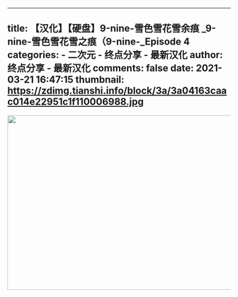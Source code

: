 
---
title: 【汉化】【硬盘】9-nine-雪色雪花雪余痕 _9-nine-雪色雪花雪之痕（9-nine-_Episode 4
categories: 
    - 二次元
    - 终点分享 - 最新汉化
author: 终点分享 - 最新汉化
comments: false
date: 2021-03-21 16:47:15
thumbnail: https://zdimg.tianshi.info/block/3a/3a04163caac014e22951c1f110006988.jpg
---

<div>   
<img src="https://zdimg.tianshi.info/block/3a/3a04163caac014e22951c1f110006988.jpg" width="860" height="395" referrerpolicy="no-referrer">  
</div>
            